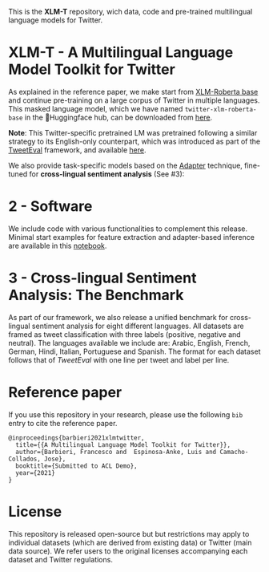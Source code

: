 This is the **XLM-T** repository, wich data, code and pre-trained multilingual language models for Twitter.

# XLM-T - A Multilingual Language Model Toolkit for Twitter

As explained in the reference paper, we make start from [XLM-Roberta base](https://huggingface.co/transformers/model_doc/xlmroberta.html) and continue pre-training on a large corpus of Twitter in multiple languages. This masked language model, which we have named `twitter-xlm-roberta-base` in the 🤗Huggingface hub, can be downloaded from [here](https://huggingface.co/cardiffnlp/twitter-xlm-roberta-base). 

**Note**: This Twitter-specific pretrained LM was pretrained following a similar strategy to its English-only counterpart, which was introduced as part of the [TweetEval](https://github.com/cardiffnlp/tweeteval) framework, and available [here](https://huggingface.co/cardiffnlp/twitter-roberta-base).

We also provide task-specific models based on the [Adapter](https://adapterhub.ml/) technique, fine-tuned for **cross-lingual sentiment analysis** (See #3):

# 2 - Software

We include code with various functionalities to complement this release. Minimal start examples for feature extraction and adapter-based inference are available in this [notebook](https://github.com/cardiffnlp/xlm-t/blob/main/notebooks/twitter-xlm-roberta-base.ipynb). 

# 3 - Cross-lingual Sentiment Analysis: The Benchmark

As part of our framework, we also release a unified benchmark for cross-lingual sentiment analysis for eight different languages. All datasets are framed as tweet classification with three labels (positive, negative and neutral). The languages available we include are: Arabic, English, French, German, Hindi, Italian, Portuguese and Spanish. The format for each dataset follows that of *TweetEval* with one line per tweet and label per line. 

# Reference paper

If you use this repository in your research, please use the following `bib` entry to cite the reference paper.

```
@inproceedings{barbieri2021xlmtwitter,
  title={{A Multilingual Language Model Toolkit for Twitter}},
  author={Barbieri, Francesco and  Espinosa-Anke, Luis and Camacho-Collados, Jose},
  booktitle={Submitted to ACL Demo},
  year={2021}
}
```
# License

This repository is released open-source but but restrictions may apply to individual datasets (which are derived from existing data) or Twitter (main data source). We refer users to the original licenses accompanying each dataset and Twitter regulations.

